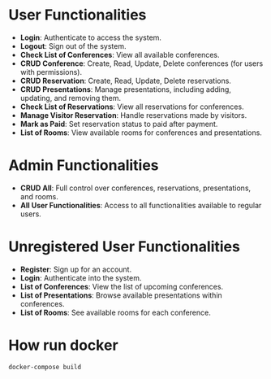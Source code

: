 # User Functionalities

- **Login**: Authenticate to access the system.
- **Logout**: Sign out of the system.
- **Check List of Conferences**: View all available conferences.
- **CRUD Conference**: Create, Read, Update, Delete conferences (for users with permissions).
- **CRUD Reservation**: Create, Read, Update, Delete reservations.
- **CRUD Presentations**: Manage presentations, including adding, updating, and removing them.
- **Check List of Reservations**: View all reservations for conferences.
- **Manage Visitor Reservation**: Handle reservations made by visitors.
- **Mark as Paid**: Set reservation status to paid after payment.
- **List of Rooms**: View available rooms for conferences and presentations.

# Admin Functionalities

- **CRUD All**: Full control over conferences, reservations, presentations, and rooms.
- **All User Functionalities**: Access to all functionalities available to regular users.

# Unregistered User Functionalities

- **Register**: Sign up for an account.
- **Login**: Authenticate into the system.
- **List of Conferences**: View the list of upcoming conferences.
- **List of Presentations**: Browse available presentations within conferences.
- **List of Rooms**: See available rooms for each conference.

# How run docker
```
docker-compose build
```

